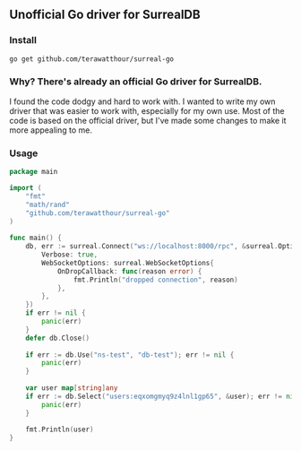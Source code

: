 ## Unofficial Go driver for SurrealDB

### Install 

```bash
go get github.com/terawatthour/surreal-go
```

### Why? There's already an official Go driver for SurrealDB.

I found the code dodgy and hard to work with. I wanted to write my own
driver that was easier to work with, especially for my own use. Most of the 
code is based on the official driver, but I've made some changes to make it 
more appealing to me.

### Usage

```go
package main

import (
    "fmt"
    "math/rand"
    "github.com/terawatthour/surreal-go"
)
    
func main() {
    db, err := surreal.Connect("ws://localhost:8000/rpc", &surreal.Options{
        Verbose: true,
        WebSocketOptions: surreal.WebSocketOptions{
            OnDropCallback: func(reason error) {
                fmt.Println("dropped connection", reason)
            },
        },
    })
    if err != nil {
        panic(err)
    }
    defer db.Close()
    
    if err := db.Use("ns-test", "db-test"); err != nil {
        panic(err)
    }
	
    var user map[string]any
    if err := db.Select("users:eqxomgmyq9z4lnl1gp65", &user); err != nil {
        panic(err)
    }
    
    fmt.Println(user)
}
```


